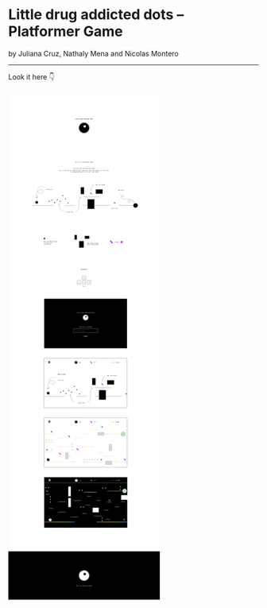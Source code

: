 # Little drug addicted dots – Platformer Game

by Juliana Cruz, Nathaly Mena and Nicolas Montero

---

Look it here 👇

![alt text](https://github.com/NicolasMonteroM/Final_DCA/blob/main/Analysis/FichaTecnica.jpg?raw=true)

